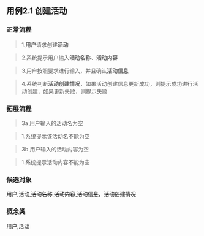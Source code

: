 ## 用例2.1 创建活动

### 正常流程

>1.**用户**请求创建**活动**

>2.系统提示用户输入**活动名称**、**活动内容**

>3.用户按照要求进行输入，并且确认**活动信息**

>4.系统判断**活动创建情况**，如果活动创建信息更新成功，则提示成功进行活动创建，如果更新失败，则提示失败


### 拓展流程

>3a 用户输入的活动名为空

>1.系统提示该活动名不能为空

>3b 用户输入的活动内容为空

>1.系统提示活动内容不能为空


### 候选对象

用户,活动,~~活动名称~~,~~活动内容~~,~~活动信息~~，~~活动创建情况~~

### 概念类

用户,活动

